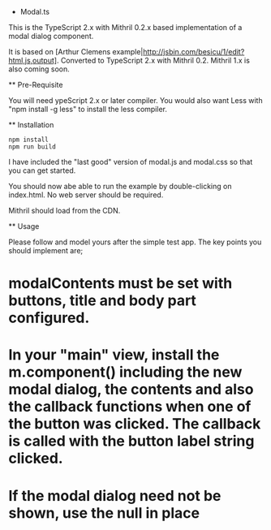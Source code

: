* Modal.ts

This is the TypeScript 2.x with Mithril 0.2.x based implementation of a
modal dialog component. 

It is based on [Arthur Clemens example|http://jsbin.com/besicu/1/edit?html,js,output]. 
Converted to TypeScript 2.x with Mithril 0.2.  Mithril 1.x is also coming soon.

** Pre-Requisite

You will need ypeScript 2.x or later compiler. 
You would also want Less with "npm install -g less" to install the less compiler.

** Installation

    npm install
    npm run build

I have included the "last good" version of modal.js and modal.css so that you can get started.

You should now abe able to run the example by double-clicking on index.html. No web server should
be required.

Mithril should load from the CDN.

** Usage

Please follow and model yours after the simple test app. The key points you should implement are;

# modalContents must be set with buttons, title and body part configured.
# In your "main" view, install the m.component() including the new modal dialog, the contents and also the callback functions when one of the button was clicked. The callback is called with the button label string clicked.
# If the modal dialog need not be shown, use the null in place







